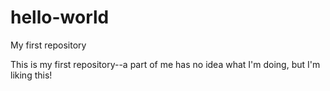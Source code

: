 # hello-world
My first repository 

This is my first repository--a part of me has no idea what I'm doing, but I'm liking this!
